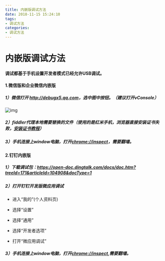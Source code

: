 ```yaml
---
title: 内嵌版调试方法
date: 2018-11-15 15:24:10
tags: 
- 调试方法
categories: 
- 调试方法
---
```


# 内嵌版调试方法

#### 调试都基于手机设置开发者模式已经允许USB调试。



#### 1.微信版和企业微信内嵌版

##### 1）微信打开 <http://debugx5.qq.com>，选中图中按钮。（建议打开vConsole）

![img](http://39.105.62.145/assets/images/0.png)



##### 2）fiddler代理本地需要替换的文件（使用的是红米手机，浏览器直接安装证书失败，[安装证书教程](https://www.52pojie.cn/thread-722645-1-1.html )）

##### 3）手机连接上window电脑，打开[chrome://inspect](chrome://inspect)，需要翻墙。



#### 2.钉钉内嵌版

##### 1）下载调试包：https://open-doc.dingtalk.com/docs/doc.htm?treeId=171&articleId=104908&docType=1



##### 2）打开钉钉开发版微应用调试

- 进入“我的”(个人资料页)

- 选择“设置”

- 选择“通用”

- 选择“开发者选项”

- 打开“微应用调试”


##### 3）手机连接上window电脑，打开[chrome://inspect](chrome://inspect),需要翻墙。